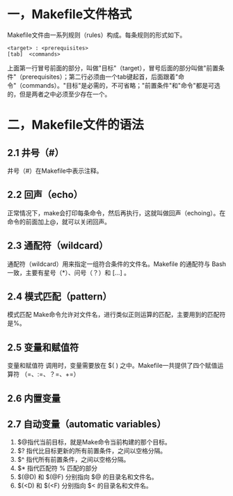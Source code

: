 # 一，**Makefile文件格式**  
Makefile文件由一系列规则（rules）构成。每条规则的形式如下。  

    <target> : <prerequisites> 
    [tab]  <commands>
上面第一行冒号前面的部分，叫做"目标"（target），冒号后面的部分叫做"前置条件"（prerequisites）；第二行必须由一个tab键起首，后面跟着"命令"（commands）。"目标"是必需的，不可省略；"前置条件"和"命令"都是可选的，但是两者之中必须至少存在一个。  

# 二，**Makefile文件的语法**  
## 2.1 井号（#）  
井号（#）在Makefile中表示注释。 
## 2.2 回声（echo）
正常情况下，make会打印每条命令，然后再执行，这就叫做回声（echoing）。在命令的前面加上@，就可以关闭回声。
## 2.3 通配符（wildcard）
通配符（wildcard）用来指定一组符合条件的文件名。Makefile 的通配符与 Bash 一致，主要有星号（*）、问号（？）和 [...] 。
## 2.4 模式匹配（pattern） 
模式匹配 Make命令允许对文件名，进行类似正则运算的匹配，主要用到的匹配符是%。  
## 2.5 变量和赋值符
变量和赋值符 调用时，变量需要放在 $( ) 之中。Makefile一共提供了四个赋值运算符 （=、:=、？=、+=）  
## 2.6 内置变量  
## 2.7 自动变量（automatic variables）  
1. $@指代当前目标，就是Make命令当前构建的那个目标。
2. $? 指代比目标更新的所有前置条件，之间以空格分隔。  
3. $^ 指代所有前置条件，之间以空格分隔。  
4. $* 指代匹配符 % 匹配的部分  
5. $(@D) 和 $(@F) 分别指向 $@ 的目录名和文件名。  
6. $(<D) 和 $(<F) 分别指向 $< 的目录名和文件名。
